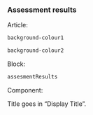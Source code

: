 <h3>Assessment results</h3>


Article:
```html
background-colour1
```

```html
background-colour2
```

Block:

```html
assesmentResults
```

Component:

Title goes in “Display Title”.
